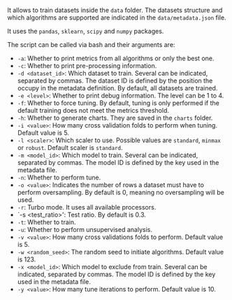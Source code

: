 It allows to train datasets inside the `data` folder. The datasets structure and which algorithms are supported are indicated in the `data/metadata.json` file.

It uses the `pandas`, `sklearn`, `scipy` and `numpy` packages.

The script can be called via bash and their arguments are:

* `-a`: Whether to print metrics from all algorithms or only the best one.
* `-c`: Whether to print pre-processing information.
* `-d <dataset_id>`: Which dataset to train. Several can be indicated, separated by commas. The dataset ID is defined by the position the occupy in the metadata definition. By default, all datasets are trained.
* `-e <level>`: Whether to print debug information. The level can be 1 to 4.
* `-f`: Whether to force tuning. By default, tuning is only performed if the default training does not meet the metrics threshold.
* `-h`: Whether to generate charts. They are saved in the `charts` folder.
* `-i <value>`: How many cross validation folds to perform when tuning. Default value is 5.
* `-l <scaler>`: Which scaler to use. Possible values are `standard`, `minmax` or `robust`. Default scaler is `standard`.
* `-m <model_id>`: Which model to train. Several can be indicated, separated by commas. The model ID is defined by the key used in the metadata file.
* `-n`: Whether to perform tune.
* `-o <value>`: Indicates the number of rows a dataset must have to perform oversampling. By default is 0, meaning no oversampling will be used.
* `-r`: Turbo mode. It uses all available processors.
* `-s <test_ratio>': Test ratio. By default is 0.3.
* `-t`: Whether to train.
* `-u`: Whether to perform unsupervised analysis.
* `-v <value>`: How many cross validations folds to perform. Default value is 5.
* `-w <random_seed>`: The random seed to initiate algorithms. Default value is 123.
* `-x <model_id>`: Which model to exclude from train. Several can be indicated, separated by commas. The model ID is defined by the key used in the metadata file.
* `-y <value>`: How many tune iterations to perform. Default value is 10.
